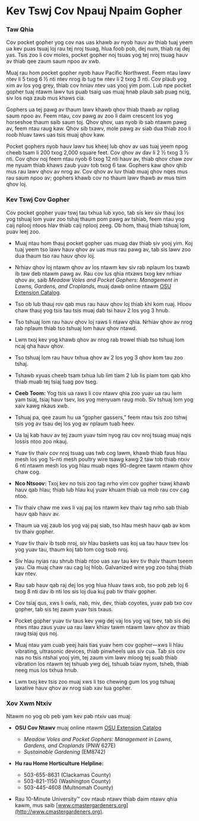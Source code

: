 # Kev Tswj Cov Npauj Npaim Gopher

### Taw Qhia

Cov pocket gopher yog cov nas uas khawb av nyob hauv av thiab tuaj yeem ua kev puas tsuaj loj rau tej nroj tsuag, hlua foob pob, dej num, thiab raj dej yas. Tsis zoo li cov moles, pocket gopher noj tsuas yog tej nroj tsuag hauv av thiab qee zaum saum npoo av xwb.

Muaj rau hom pocket gopher nyob hauv Pacific Northwest. Feem ntau lawv ntev li 5 txog 6 ½ nti ntev nrog ib tug tw ntev li 2 txog 3 nti. Cov plaub yog xim av los yog grey, thiab cov hniav ntev uas yooj yim pom. Lub npe pocket gopher tuaj ntawm lawv tus puab tsaig uas muaj hnab plaub sab puag ncig, siv los nqa zaub mus khaws cia.

Gophers ua tej pawg av thaum lawv khawb qhov thiab thawb av npliag saum npoo av. Feem ntau, cov pawg av zoo li daim crescent los yog horseshoe thaum saib saum toj. Qhov qhov, uas nyob ib sab ntawm pawg av, feem ntau raug kaw. Qhov sib txawv, mole pawg av siab dua thiab zoo li roob hluav taws uas tsis muaj qhov kaw.

Pocket gophers nyob hauv lawv tus kheej lub qhov av uas tuaj yeem npog cheeb tsam li 200 txog 2,000 square feet. Cov qhov av dav li 2 ½ txog 3 ½ nti. Cov qhov noj feem ntau nyob 6 txog 12 nti hauv av, thiab qhov chaw zov me nyuam thiab khaws zaub yuav tob txog 6 taw. Gophers kaw qhov qhib mus rau lawv qhov av nrog av. Cov qhov av luv thiab muaj qhov nqes mus rau saum npoo av; gophers khawb cov no thaum lawv thawb av mus tsim qhov loj.

### Kev Tswj Cov Gopher

Cov pocket gopher yuav tswj tau txhua lub xyoo, tab sis kev siv thauj los yog tshuaj lom yuav zoo tshaj thaum pom pawg av tshiab, feem ntau yog caij nplooj ntoos hlav thiab caij nplooj zeeg. Ob hom, thauj thiab tshuaj lom, puav leej zoo.


- Muaj ntau hom thauj pocket gopher uas muag dav thiab siv yooj yim. Koj tuaj yeem tso lawv hauv qhov av uas mus rau pawg av, tab sis lawv zoo dua thaum tso rau hauv qhov loj.
- Nrhiav qhov loj ntawm qhov av los ntawm kev siv rab nplaum los txawb ib taw deb ntawm pawg av. Rau cov lus qhia ntxaws txog kev nrhiav qhov av, saib *Meadow Voles and Pocket Gophers: Management in Lawns, Gardens, and Croplands*, muaj dawb online ntawm [OSU Extension Catalog](http://extension.oregonstate.edu/catalog).
- Tso ob lub thauj rov qab mus rau hauv qhov loj thiab khi kom ruaj. Hloov chaw thauj yog tsis tau tsis muaj dab tsi hauv 2 los yog 3 hnub.


- Tso tshuaj lom rau hauv qhov loj raws li ntawv qhia. Nrhiav qhov av nrog rab nplaum thiab tso tshuaj lom hauv qhov ntawd.
- Lwm txoj kev yog khawb qhov av nrog rab trowel thiab tso tshuaj lom ncaj qha hauv qhov.
- Tso tshuaj lom rau hauv txhua qhov av 2 los yog 3 qhov kom tau zoo tshaj.
- Tshawb xyuas cheeb tsam txhua lub lim tiam 2 lub lis piam tom qab kho thiab muab tej tsiaj tuag pov tseg.
- **Ceeb Toom:** Yog tsis ua raws li cov ntawv qhia zoo yuav ua rau lwm yam tsiaj, tsiaj hauv tsev, los yog menyuam raug mob. Siv tshuaj lom yog xaiv kawg nkaus xwb.


- Tshuaj pa, qee zaum hu ua “gopher gassers,” feem ntau tsis zoo tshwj tsis yog av tsau dej los yog av nplaum tuab heev.


- Ua laj kab hauv av tej zaum yuav tsim nyog rau cov nroj tsuag muaj nqis lossis ntoo zoo nkauj.
- Yuav tiv thaiv cov nroj tsuag uas twb cog lawm, khawb thiab faus hlau mesh los yog ¾-nti mesh poultry wire tsawg kawg 2 taw tob thiab ntxiv 6 nti ntawm mesh los yog hlau muab nqes 90-degree tawm ntawm qhov chaw cog.
- **Nco Ntsoov:** Txoj kev no tsis zoo tag nrho vim cov gopher txawj khawb hauv qab hlau; thiab lub hlau kuj yuav khuam thiab ua mob rau cov cag ntoo.
- Tiv thaiv chaw me xws li vaj paj los ntawm kev thaiv tag nrho sab thiab hauv qab hauv av.
- Thaum ua vaj zaub los yog vaj paj siab, tso hlau mesh hauv qab av kom tiv thaiv gopher.
- Yuav tiv thaiv ib tsob nroj, siv hlau baskets uas koj ua tau hauv tsev los yog yuav tau, thaum koj tab tom cog tsob nroj.
- Siv hlau nyias rau shrub thiab ntoo uas xav tau kev tiv thaiv thaum tseem yau. Cia muaj chaw rau cag loj hlob. Galvanized wire yog zoo tshaj thiab kav ntev.
- Rau sab hauv qab raj dej los yog hlua hluav taws xob, tso pob zeb loj 6 txog 8 nti dav ib nti los sis loj dua kuj pab tiv thaiv gopher.


- Cov tsiaj qus, xws li owls, nab, miv, dev, thiab coyotes, yuav pab txo cov gopher, tab sis tej zaum yuav tsis txaus.


- Pocket gopher yuav tiv taus kev ywg dej vaj los yog vaj tsev, tab sis dej ntws ntau zaus yuav ua rau lawv khiav tawm ntawm lawv qhov av thiab raug tsiaj qus noj.


- Muaj ntau yam cuab yeej hais tias yuav hem cov gopher—xws li hlau vibrating, ultrasonic devices, thiab pinwheels uas siv cua. Tab sis cov nas no tsis ntshai yooj yim, tej zaum vim lawv mloog tej suab thiab vibration los ntawm tej tshuab ywg dej, tshuab txiav nyom, tsheb, thiab neeg mus los txhua hnub.
- Lwm txoj kev tsis zoo muaj xws li tso chewing gum los yog tshuaj laxative hauv qhov av nrog siab xav tua gopher.

### Xov Xwm Ntxiv

Ntawm no yog ob peb yam kev pab ntxiv uas muaj:

- **OSU Cov Ntawv** muaj online ntawm [OSU Extension Catalog](https://catalog.extension.oregonstate.edu/)
  - *Meadow Voles and Pocket Gophers: Management in Lawns, Gardens, and Croplands* (PNW 627E)
  - *Sustainable Gardening* (EM8742)


- **Hu rau Home Horticulture Helpline:**
  - 503-655-8631 (Clackamas County)
  - 503-821-1150 (Washington County)
  - 503-445-4608 (Multnomah County)
- Rau 10-Minute University™ cov ntaub ntawv thiab daim ntawv qhia kawm, mus saib [www.cmastergardeners.org](http://www.cmastergardeners.org).
